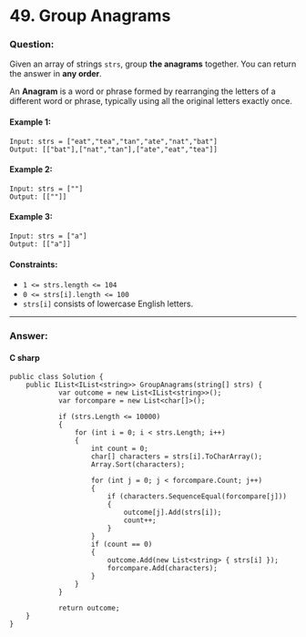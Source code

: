 # 49. Group Anagrams

### Question:


Given an array of strings `strs`, group **the anagrams** together. You can return the answer in **any order**.

An **Anagram** is a word or phrase formed by rearranging the letters of a different word or phrase, typically using all the original letters exactly once.
#### Example 1:
```
Input: strs = ["eat","tea","tan","ate","nat","bat"]
Output: [["bat"],["nat","tan"],["ate","eat","tea"]]
```
#### Example 2:
```
Input: strs = [""]
Output: [[""]]
```
#### Example 3:
```
Input: strs = ["a"]
Output: [["a"]]
```
#### Constraints:
* `1 <= strs.length <= 104`
* `0 <= strs[i].length <= 100`
* `strs[i]` consists of lowercase English letters.
----
### Answer:
#### C sharp
```
public class Solution {
    public IList<IList<string>> GroupAnagrams(string[] strs) {
            var outcome = new List<IList<string>>();
            var forcompare = new List<char[]>();

            if (strs.Length <= 10000)
            {
                for (int i = 0; i < strs.Length; i++)
                {
                    int count = 0;
                    char[] characters = strs[i].ToCharArray();
                    Array.Sort(characters);

                    for (int j = 0; j < forcompare.Count; j++)
                    {
                        if (characters.SequenceEqual(forcompare[j]))
                        {
                            outcome[j].Add(strs[i]);
                            count++;
                        }
                    }
                    if (count == 0)
                    {
                        outcome.Add(new List<string> { strs[i] });
                        forcompare.Add(characters);
                    }
                }
            }
            
            return outcome;
    }
}
```

